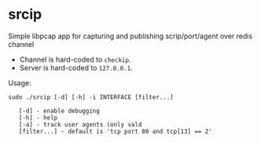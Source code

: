 srcip
=====

Simple libpcap app for capturing and publishing scrip/port/agent over redis channel

* Channel is hard-coded to `checkip`.
* Server is hard-coded to `127.0.0.1`.

Usage:

```
sudo ./srcip [-d] [-h] -i INTERFACE [filter...]

   [-d] - enable debugging
   [-h] - help
   [-a] - track user agents (only vald
   [filter...] - default is 'tcp port 80 and tcp[13] == 2'
```




